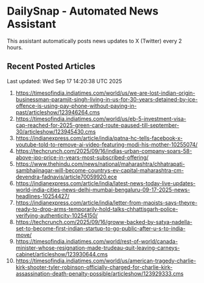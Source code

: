 # DailySnap - Automated News Assistant

This assistant automatically posts news updates to X (Twitter) every 2 hours.

## Recent Posted Articles

Last updated: Wed Sep 17 14:20:38 UTC 2025

1. https://timesofindia.indiatimes.com/world/us/we-are-lost-indian-origin-businessman-paramjit-singh-living-in-us-for-30-years-detained-by-ice-offence-is-using-pay-phone-without-paying-in-past/articleshow/123946264.cms
2. https://timesofindia.indiatimes.com/world/us/eb-5-investment-visa-cap-reached-for-2025-green-card-route-paused-till-september-30/articleshow/123945430.cms
3. https://indianexpress.com/article/india/patna-hc-tells-facebook-x-youtube-told-to-remove-ai-video-featuring-modi-his-mother-10255074/
4. https://techcrunch.com/2025/09/16/indias-urban-company-soars-58-above-ipo-price-in-years-most-subscribed-offering/
5. https://www.thehindu.com/news/national/maharashtra/chhatrapati-sambhajinagar-will-become-countrys-ev-capital-maharashtra-cm-devendra-fadnavis/article70059920.ece
6. https://indianexpress.com/article/india/latest-news-today-live-updates-world-india-cities-news-delhi-mumbai-bengaluru-09-17-2025-news-headlines-10254427/
7. https://indianexpress.com/article/india/letter-from-maoists-says-theyre-ready-to-drop-arms-temporarily-hold-talks-chhattisgarh-police-verifying-authenticity-10254150/
8. https://techcrunch.com/2025/09/16/groww-backed-by-satya-nadella-set-to-become-first-indian-startup-to-go-public-after-u-s-to-india-move/
9. https://timesofindia.indiatimes.com/world/rest-of-world/canada-minister-whose-resignation-made-trudeau-quit-leaving-carneys-cabinet/articleshow/123930644.cms
10. https://timesofindia.indiatimes.com/world/us/american-tragedy-charlie-kirk-shooter-tyler-robinson-officially-charged-for-charlie-kirk-assassination-death-penalty-possible/articleshow/123929333.cms
